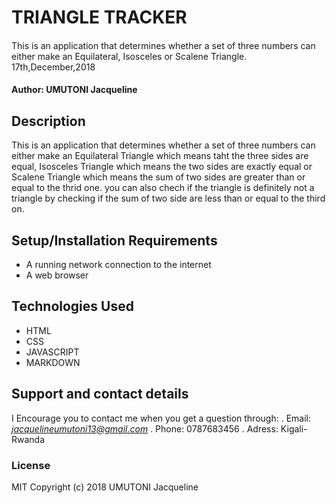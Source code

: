 # TRIANGLE TRACKER
#### 
This is an application that determines whether a set of three numbers can either make an Equilateral, Isosceles or Scalene Triangle. 17th,December,2018

#### Author: **UMUTONI Jacqueline**

## Description
This is an application that determines whether a set of three numbers can either make an Equilateral Triangle which means taht the three sides are equal, Isosceles Triangle which means the two sides are exactly equal or Scalene Triangle which means the sum of two sides are greater than or equal to the thrid one. you can also chech if the triangle is definitely not a triangle by checking if the sum of two side are less than or equal to the third on.

## Setup/Installation Requirements
* A running network connection to the internet
* A web browser

## Technologies Used
* HTML
* CSS
* JAVASCRIPT
* MARKDOWN
## Support and contact details

I Encourage you to contact me when you get a question through:
. Email: *jacquelineumutoni13@gmail.com*
. Phone: 0787683456
. Adress: Kigali-Rwanda
### License
MIT Copyright (c) 2018 UMUTONI Jacqueline
  